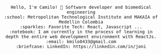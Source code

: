 <p align="center">
  <br>
  <samp>
    Hello, I'm Camilo! 👋
    Software developer and biomedical engineering<br>
    :school: Metropolitan Technological Institute and MAKAIA of Medellin Colombia<br>
    :sparkles: Favorite Tech: React, Javascript ... <br>
    :notebook: I am currently in the process of learning in depth the entire web development environment with ReactJs.<br>
    :email:	kmilo8433@gmail.com <br>    
    :briefcase: LinkedIn: https://linkedin.com/in/joni <br>    
    
  </samp>
</p>
